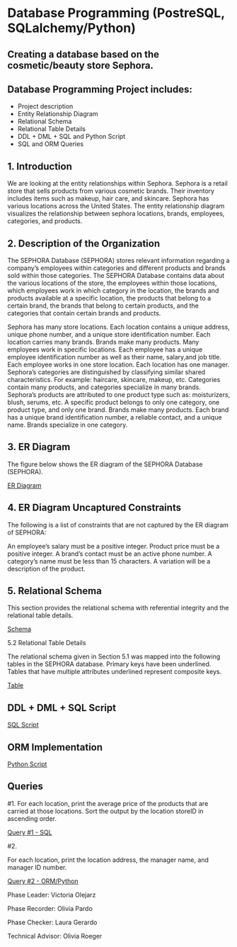 # Database Programming (PostreSQL, SQLalchemy/Python)

## Creating a database based on the cosmetic/beauty store Sephora.
## Database Programming Project includes:
- Project description
- Entity Relationship Diagram
- Relational Schema
- Relational Table Details
- DDL + DML + SQL and Python Script
- SQL and ORM Queries


## 1. Introduction
We are looking at the entity relationships within Sephora. Sephora is a retail store that sells products from various cosmetic brands. Their inventory includes items such as makeup, hair care, and skincare. Sephora has various locations across the United States. The entity relationship diagram visualizes the relationship between sephora locations, brands, employees, categories, and products. 
 
## 2. Description of the Organization
The SEPHORA Database (SEPHORA) stores relevant information regarding a company’s employees within categories and different products and brands sold within those categories. The SEPHORA Database contains data about the various locations of the store, the employees within those locations, which employees work in which category in the location, the brands and products available at a specific location, the products that belong to a certain brand, the brands that belong to certain products, and the categories that contain certain brands and products. 

Sephora has many store locations. Each location contains a unique address, unique phone number, and a unique store identification number. Each location carries many brands.  Brands make many products.
Many employees work in specific locations. Each employee has a unique employee identification number as well as their name, salary,and job title. Each employee works in one store location. Each location has one manager.
Sephora’s categories are distinguished by classifying similar shared characteristics. For example: haircare, skincare, makeup, etc. Categories contain many products, and categories specialize in many brands. 
Sephora’s products are attributed to one product type such as: moisturizers, blush, serums, etc. A specific product belongs to only one category, one product type, and only one brand. 
Brands make many products. Each brand has a unique brand identification number, a reliable contact, and a unique name. Brands specialize in one category.

## 3. ER Diagram
The figure below shows the ER diagram of the SEPHORA Database (SEPHORA).

[ER Diagram](https://github.com/VictoriaOlejarz/Database-Programming/blob/main/docs/ER.jpg)


## 4. ER Diagram Uncaptured Constraints
The following is a list of constraints that are not captured by the ER diagram of SEPHORA:

An employee’s salary must be a positive integer.
Product price must be a positive integer.
A brand’s contact must be an active phone number.
A category’s name must be less than 15 characters.
A variation will be a description of the product.

## 5. Relational Schema
This section provides the relational schema with referential integrity and the relational table details.

[Schema](https://github.com/VictoriaOlejarz/Database-Programming/blob/main/docs/schema.jpeg)


5.2 Relational Table Details 

The relational schema given in Section 5.1 was mapped into the following tables in the SEPHORA database. Primary keys have been underlined. Tables that have multiple attributes underlined represent composite keys.

[Table](https://github.com/VictoriaOlejarz/Database-Programming/blob/main/docs/table.jpeg)



## DDL + DML + SQL Script
[SQL Script](https://github.com/VictoriaOlejarz/Database-Programming/blob/main/docs/sql_script.txt)

## ORM Implementation
[Python Script](https://github.com/VictoriaOlejarz/Database-Programming/blob/main/docs/ORM_script.txt)

## Queries

#1. For each location, print the average price of the products that are carried at those locations. 
Sort the output by the location storeID in ascending order.

[Query #1 - SQL](https://github.com/VictoriaOlejarz/Database-Programming/blob/main/docs/q2.jpeg)

#2.

For each location, print the location address, the manager name, and manager ID number. 

[Query #2 - ORM/Python](https://github.com/VictoriaOlejarz/Database-Programming/blob/main/docs/q1.jpeg)



Phase Leader:			Victoria Olejarz 

Phase Recorder:		Olivia Pardo  

Phase Checker:			Laura Gerardo	

Technical Advisor:		Olivia Roeger  



